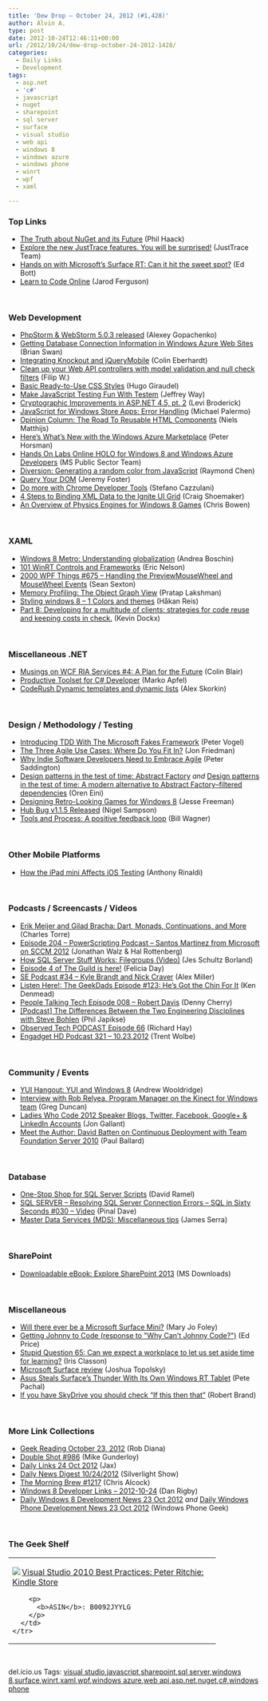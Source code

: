```yaml
---
title: 'Dew Drop – October 24, 2012 (#1,428)'
author: Alvin A.
type: post
date: 2012-10-24T12:46:11+00:00
url: /2012/10/24/dew-drop-october-24-2012-1428/
categories:
  - Daily Links
  - Development
tags:
  - asp.net
  - 'c#'
  - javascript
  - nuget
  - sharepoint
  - sql server
  - surface
  - visual studio
  - web api
  - windows 8
  - windows azure
  - windows phone
  - winrt
  - wpf
  - xaml

---
```

### <a name="top"></a>Top Links

  * <a href="http://feeds.haacked.com/~r/haacked/~3/xp3-pITxr4c/the-truth-about-nuget-and-its-future.aspx" target="_blank">The Truth about NuGet and its Future</a> (Phil Haack)
  * <a href="http://feedproxy.google.com/~r/Telerik/~3/L5a-HO5JsR8/explore-the-new-justtrace-features-you-will-be-surprised.aspx" target="_blank">Explore the new JustTrace features. You will be surprised!</a> (JustTrace Team)
  * <a href="http://feedproxy.google.com/~r/zdnet/Bott/~3/9-UPuzVzK4k/" target="_blank">Hands on with Microsoft&#8217;s Surface RT: Can it hit the sweet spot?</a> (Ed Bott)
  * <a href="http://feedproxy.google.com/~r/ElegantCode/~3/aebj9kp9r7k/" target="_blank">Learn to Code Online</a> (Jarod Ferguson)

&#160;

### <a name="web"></a>Web Development

  * <a href="http://feedproxy.google.com/~r/jetbrains_webIde/~3/Gpn5EB9voj8/" target="_blank">PhpStorm & WebStorm 5.0.3 released</a> (Alexey Gopachenko)
  * <a href="http://blogs.msdn.com/b/silverlining/archive/2012/10/23/getting-database-connection-information-in-windows-azure-web-sites.aspx" target="_blank">Getting Database Connection Information in Windows Azure Web Sites</a> (Brian Swan)
  * <a href="http://www.scottlogic.co.uk/blog/colin/2012/10/integrating-knockout-and-jquerymobile/" target="_blank">Integrating Knockout and jQueryMobile</a> (Colin Eberhardt)
  * <a href="http://www.strathweb.com/2012/10/clean-up-your-web-api-controllers-with-model-validation-and-null-check-filters/" target="_blank">Clean up your Web API controllers with model validation and null check filters</a> (Filip W.)
  * <a href="http://tympanus.net/codrops/2012/10/23/basic-ready-to-use-css-styles/" target="_blank">Basic Ready-to-Use CSS Styles</a> (Hugo Giraudel)
  * <a href="http://feedproxy.google.com/~r/nettuts/~3/SQq0Czv9jl8/" target="_blank">Make JavaScript Testing Fun With Testem</a> (Jeffrey Way)
  * <a href="http://blogs.msdn.com/b/webdev/archive/2012/10/23/cryptographic-improvements-in-asp-net-4-5-pt-2.aspx" target="_blank">Cryptographic Improvements in ASP.NET 4.5, pt. 2</a> (Levi Broderick)
  * <a href="http://feeds.dzone.com/~r/zones/css/~3/CUjAwYZh-Qk/javascript-windows-store-apps" target="_blank">JavaScript for Windows Store Apps: Error Handling</a> (Michael Palermo)
  * <a href="http://www.smashingmagazine.com/2012/10/23/the-road-to-reusable-html-components/" target="_blank">Opinion Column: The Road To Reusable HTML Components</a> (Niels Matthijs)
  * <a href="http://blogs.msdn.com/b/windowsazure/archive/2012/10/23/here-s-what-s-new-with-the-windows-azure-marketplace.aspx" target="_blank">Here’s What’s New with the Windows Azure Marketplace</a> (Peter Horsman)
  * <a href="http://blogs.msdn.com/b/publicsector/archive/2012/10/23/hands-on-labs-online-holo-for-windows-8-and-windows-azure-developers.aspx" target="_blank">Hands On Labs Online HOLO for Windows 8 and Windows Azure Developers</a> (MS Public Sector Team)
  * <a href="http://blogs.msdn.com/b/oldnewthing/archive/2012/10/23/10361859.aspx" target="_blank">Diversion: Generating a random color from JavaScript</a> (Raymond Chen)
  * <a href="http://feeds.dzone.com/~r/zones/css/~3/AwrW1ynktEE/query-your-dom" target="_blank">Query Your DOM</a> (Jeremy Foster)
  * <a href="http://blog.chromium.org/2012/10/do-more-with-chrome-developer-tools.html" target="_blank">Do more with Chrome Developer Tools</a> (Stefano Cazzulani)
  * <a href="http://www.infragistics.com/community/blogs/craig_shoemaker/archive/2012/10/23/4-steps-to-binding-xml-data-to-the-ignite-ui-grid.aspx" target="_blank">4 Steps to Binding XML Data to the Ignite UI Grid</a> (Craig Shoemaker)
  * <a href="http://mobile.dzone.com/articles/overview-physics-engines" target="_blank">An Overview of Physics Engines for Windows 8 Games</a> (Chris Bowen)

&#160;

### <a name="silverlight"></a>XAML

  * <a href="http://www.silverlightshow.net/items/Windows-8-Metro-Understanding-globalization.aspx" target="_blank">Windows 8 Metro: Understanding globalization</a> (Andrea Boschin)
  * <a href="http://feedproxy.google.com/~r/IUpdateable/~3/w2UkihhX4so/" target="_blank">101 WinRT Controls and Frameworks</a> (Eric Nelson)
  * <a href="http://wpf.2000things.com/2012/10/24/675-handling-the-previewmousewheel-and-mousewheel-events/" target="_blank">2000 WPF Things #675 – Handling the PreviewMouseWheel and MouseWheel Events</a> (Sean Sexton)
  * <a href="http://blogs.windows.com/windows_phone/b/wpdev/archive/2012/10/24/memory-profiling-the-object-graph-view.aspx" target="_blank">Memory Profiling: The Object Graph View</a> (Pratap Lakshman)
  * <a href="http://feedproxy.google.com/~r/jayway/posts/~3/ryNbnb7gFc4/" target="_blank">Styling windows 8 – 1 Colors and themes</a> (Håkan Reis)
  * <a href="http://www.silverlightshow.net/items/Part-8-Developing-for-a-multitude-of-clients-strategies-for-code-reuse-and-keeping-costs-in-check.aspx" target="_blank">Part 8: Developing for a multitude of clients: strategies for code reuse and keeping costs in check.</a> (Kevin Dockx)

&#160;

### <a name="dotnet"></a>Miscellaneous .NET

  * <a href="http://www.riaservicesblog.com/Blog/post/Musings-on-WCF-RIA-Services-4-A-Plan-for-the-Future.aspx" target="_blank">Musings on WCF RIA Services #4: A Plan for the Future</a> (Colin Blair)
  * <a href="http://feedproxy.google.com/~r/geekswithblogs/~3/vibLOev1_88/151054.aspx" target="_blank">Productive Toolset for C# Developer</a> (Marko Apfel)
  * <a href="http://www.skorkin.com/2012/10/coderush-dynamic-templates-and-dynamic-lists/" target="_blank">CodeRush Dynamic templates and dynamic lists</a> (Alex Skorkin)

&#160;

### <a name="design"></a>Design / Methodology / Testing

  * <a href="http://visualstudiomagazine.com/articles/2012/10/23/microsoft-fakes-framework.aspx" target="_blank">Introducing TDD With The Microsoft Fakes Framework</a> (Peter Vogel)
  * <a href="http://blog.assembla.com/assemblablog/tabid/12618/bid/90883/The-Three-Agile-Use-Cases-Where-Do-You-Fit-In.aspx" target="_blank">The Three Agile Use Cases: Where Do You Fit In?</a> (Jon Friedman)
  * <a href="http://feedproxy.google.com/~r/agilescout/~3/-oE1L0T66O0/" target="_blank">Why Indie Software Developers Need to Embrace Agile</a> (Peter Saddington)
  * <a href="http://feedproxy.google.com/~r/AyendeRahien/~3/N5cC2YkPJ7Y/design-patterns-in-the-test-of-time-abstract-factory" target="_blank">Design patterns in the test of time: Abstract Factory</a> _and_ <a href="http://feedproxy.google.com/~r/AyendeRahien/~3/tEiYClLjgcQ/design-patterns-in-the-test-of-time-a-modern-alternative-to-abstract-factoryndash-filtered-dependencies" target="_blank">Design patterns in the test of time: A modern alternative to Abstract Factory–filtered dependencies</a> (Oren Eini)
  * <a href="http://feeds.dzone.com/~r/zones/css/~3/-9bgi1b5Nrg/designing-retro-looking-games" target="_blank">Designing Retro-Looking Games for Windows 8</a> (Jesse Freeman)
  * <a href="http://compiledexperience.com/blog/posts/hub-bug-v1115-released" target="_blank">Hub Bug v1.1.5 Released</a> (Nigel Sampson)
  * <a href="http://feedproxy.google.com/~r/billwagner/~3/te_vk8b9rwg/tools-and-process-a-positive-feedback-loop" target="_blank">Tools and Process: A positive feedback loop</a> (Bill Wagner)

&#160;

### <a name="mobile"></a>Other Mobile Platforms

  * <a href="http://feedproxy.google.com/~r/TestStudio/~3/27yWcEo-eYo/How-the-iPad-mini-Affects-iOS-Testing.aspx" target="_blank">How the iPad mini Affects iOS Testing</a> (Anthony Rinaldi)

&#160;

### <a name="podcasts"></a>Podcasts / Screencasts / Videos

  * <a href="http://channel9.msdn.com/posts/Erik-Meijer-and-Gilad-Bracha-Dart-Monads-Continuations-and-More" target="_blank">Erik Meijer and Gilad Bracha: Dart, Monads, Continuations, and More</a> (Charles Torre)
  * <a href="http://feedproxy.google.com/~r/Powerscripting/~3/7oinZ4QRxc8/episode-204-power-scripting-podcast-santos-martinez-from-microsoft-on-sccm-2012" target="_blank">Episode 204 &#8211; PowerScripting Podcast &#8211; Santos Martinez from Microsoft on SCCM 2012</a> (Jonathan Walz & Hal Rottenberg)
  * <a href="http://feedproxy.google.com/~r/BrentOzar-SqlServerDba/~3/bT0NK4iFdjc/" target="_blank">How SQL Server Stuff Works: Filegroups (Video)</a> (Jes Schultz Borland)
  * <a href="http://geekandsundry.tumblr.com/post/34171208278" target="_blank">Episode 4 of The Guild is here!</a> (Felicia Day)
  * <a href="http://blog.stackoverflow.com/2012/10/se-podcast-34/" target="_blank">SE Podcast #34 – Kyle Brandt and Nick Craver</a> (Alex Miller)
  * <a href="http://feeds.wired.com/~r/wiredgeekdad/~3/jDJIMPlXrL8/" target="_blank">Listen Here!: The GeekDads Episode #123: He’s Got the Chin For It</a> (Ken Denmead)
  * <a href="http://feedproxy.google.com/~r/PeopleTalkingTech/~3/yARF4xFsN-Y/episode-008-robert-davis" target="_blank">People Talking Tech Episode 008 – Robert Davis</a> (Denny Cherry)
  * <a href="http://feedproxy.google.com/~r/zero-to-agile/~3/uUupFYWjkFQ/Podcast-The-Differences-Between-the-Two-Engineering-Disciplines-with-Steve-Bohlen.aspx" target="_blank">[Podcast] The Differences Between the Two Engineering Disciplines with Steve Bohlen</a> (Phil Japikse)
  * <a href="http://feedproxy.google.com/~r/windowsobserver/~3/8qzzr5zisBs/" target="_blank">Observed Tech PODCAST Episode 66</a> (Richard Hay)
  * <a href="http://www.engadget.com/2012/10/23/engadget-hd-podcast-321-10-23-2012/" target="_blank">Engadget HD Podcast 321 &#8211; 10.23.2012</a> (Trent Wolbe)

&#160;

### <a name="events"></a>Community / Events

  * <a href="http://feeds.yuiblog.com/~r/YahooUserInterfaceBlog/~3/7Ps-TWtZJI4/" target="_blank">YUI Hangout: YUI and Windows 8</a> (Andrew Wooldridge)
  * <a href="http://channel9.msdn.com/coding4fun/kinect/Interview-with-Rob-Relyea-Program-Manager-on-the-Kinect-for-Windows-team" target="_blank">Interview with Rob Relyea, Program Manager on the Kinect for Windows team</a> (Greg Duncan)
  * <a href="http://feedproxy.google.com/~r/jongallant/~3/ZDbFHb0woiM/ladieswhocode2012-speakers.html" target="_blank">Ladies Who Code 2012 Speaker Blogs, Twitter, Facebook, Google+ & LinkedIn Accounts</a> (Jon Gallant)
  * <a href="http://blog.pluralsight.com/2012/10/23/meet-the-author-david-batten-on-continuous-deployment-with-team-foundation-server-2010/" target="_blank">Meet the Author: David Batten on Continuous Deployment with Team Foundation Server 2010</a> (Paul Ballard)

&#160;

### <a name="sql"></a>Database

  * <a href="http://visualstudiomagazine.com/blogs/data-driver/2012/10/sql-server-scripts.aspx" target="_blank">One-Stop Shop for SQL Server Scripts</a> (David Ramel)
  * <a href="http://blog.sqlauthority.com/2012/10/24/sql-server-resolving-sql-server-connection-errors-sql-in-sixty-seconds-030-video/" target="_blank">SQL SERVER – Resolving SQL Server Connection Errors – SQL in Sixty Seconds #030 – Video</a> (Pinal Dave)
  * <a href="http://www.sqlservercentral.com/blogs/jamesserra/2012/10/23/master-data-services-mds-miscellaneous-tips/" target="_blank">Master Data Services (MDS): Miscellaneous tips</a> (James Serra)

&#160;

### <a name="sp"></a>SharePoint

  * <a href="http://www.microsoft.com/en-us/download/details.aspx?id=35396&WT.mc_id=rss_alldownloads_all" target="_blank">Downloadable eBook: Explore SharePoint 2013</a> (MS Downloads)

&#160;

### <a name="misc"></a>Miscellaneous

  * <a href="http://www.zdnet.com/will-there-ever-be-a-microsoft-surface-mini-7000006246/" target="_blank">Will there ever be a Microsoft Surface Mini?</a> (Mary Jo Foley)
  * <a href="http://blogs.msdn.com/b/smallbasic/archive/2012/10/23/getting-johnny-to-code-response-to-quot-why-can-t-johnny-code-quot.aspx" target="_blank">Getting Johnny to Code (response to "Why Can&#8217;t Johnny Code?")</a> (Ed Price)
  * <a href="http://www.irisclasson.com/2012/10/22/stupid-question-65-can-we-expect-a-workplace-to-let-us-set-aside-time-for-learning/" target="_blank">Stupid Question 65: Can we expect a workplace to let us set aside time for learning?</a> (Iris Classon)
  * <a href="http://www.theverge.com/2012/10/23/3540550/microsoft-surface-review" target="_blank">Microsoft Surface review</a> (Joshua Topolsky)
  * <a href="http://feedproxy.google.com/~r/Mashable/~3/FxMMOmGgYUc/" target="_blank">Asus Steals Surface’s Thunder With Its Own Windows RT Tablet</a> (Pete Pachal)
  * <a href="http://feedproxy.google.com/~r/wmexperts/~3/XA6BhM7S8TQ/story01.htm" target="_blank">If you have SkyDrive you should check “If this then that”</a> (Robert Brand)

&#160;

### <a name="links"></a>More Link Collections

  * <a href="http://feedproxy.google.com/~r/RegularGeek/~3/cc3ajBLuedo/" target="_blank">Geek Reading October 23, 2012</a> (Rob Diana)
  * <a href="http://afreshcup.com/home/2012/10/24/double-shot-986.html" target="_blank">Double Shot #986</a> (Mike Gunderloy)
  * <a href="http://feedproxy.google.com/~r/parsimonyjax/~3/2NPNlTPVwV0/daily-links-24-oct-2012.html" target="_blank">Daily Links 24 Oct 2012</a> (Jax)
  * <a href="http://feedproxy.google.com/~r/silverlightshow/~3/C4cog4wWZow/Daily-News-Digest-10-24-2012.aspx" target="_blank">Daily News Digest 10/24/2012</a> (Silverlight Show)
  * <a href="http://feedproxy.google.com/~r/ReflectivePerspective/~3/VW0o6c1BRGY/" target="_blank">The Morning Brew #1217</a> (Chris Alcock)
  * <a href="http://feedproxy.google.com/~r/DanRigby/~3/G9cgfYczxIw/" target="_blank">Windows 8 Developer Links – 2012-10-24</a> (Dan Rigby)
  * <a href="http://www.windowsphonegeek.com/windows-8-news/Daily-Windows-8-Development-News-23-Oct--2012" target="_blank">Daily Windows 8 Development News 23 Oct 2012</a> _and_ <a href="http://feedproxy.google.com/~r/Windowsphonegeek/~3/V7SrgiFtn1U/Daily-Windows-Phone-Development-News-23-Oct-2012" target="_blank">Daily Windows Phone Development News 23 Oct 2012</a> (Windows Phone Geek)

&#160;

### <a name="shelf"></a>The Geek Shelf

<div style="padding-bottom: 0px; margin: 0px; padding-left: 0px; padding-right: 0px; display: inline; float: none; padding-top: 0px" id="scid:7dc1bd33-94bd-46fd-a20b-0131235bcd47:78be0aed-40f5-4283-b291-5c1b4c0a4ab9" class="wlWriterEditableSmartContent">
  <table cellspacing="0" cellpadding="2" width="400" border="0" unselectable="on">
    <tr>
      <td valign="top" width="400">
        <p>
          <a title="Visual Studio 2010 Best Practices: Peter Ritchie: Kindle Store" href="http://www.amazon.com/exec/obidos/ASIN/B0092JYYLG/alvinashcraft-20"><img data-recalc-dims="1" decoding="async" src="https://i0.wp.com/images.amazon.com/images/P/B0092JYYLG.01.MZZZZZZZ.jpg?w=660" border="0" align="left" style="float:left" />Visual Studio 2010 Best Practices: Peter Ritchie: Kindle Store</a>
        </p>
        
        <p>
          <b>ASIN</b>: B0092JYYLG
        </p>
      </td>
    </tr>
  </table>
</div>

&#160;

<div style="padding-bottom: 0px; margin: 0px; padding-left: 0px; padding-right: 0px; display: inline; float: none; padding-top: 0px" id="scid:0767317B-992E-4b12-91E0-4F059A8CECA8:5f1aab89-dcfa-4dbe-b38f-89d2a4f1b1f8" class="wlWriterEditableSmartContent">
  del.icio.us Tags: <a href="http://del.icio.us/popular/visual+studio" rel="tag">visual studio</a>,<a href="http://del.icio.us/popular/javascript" rel="tag">javascript</a>,<a href="http://del.icio.us/popular/sharepoint" rel="tag">sharepoint</a>,<a href="http://del.icio.us/popular/sql+server" rel="tag">sql server</a>,<a href="http://del.icio.us/popular/windows+8" rel="tag">windows 8</a>,<a href="http://del.icio.us/popular/surface" rel="tag">surface</a>,<a href="http://del.icio.us/popular/winrt" rel="tag">winrt</a>,<a href="http://del.icio.us/popular/xaml" rel="tag">xaml</a>,<a href="http://del.icio.us/popular/wpf" rel="tag">wpf</a>,<a href="http://del.icio.us/popular/windows+azure" rel="tag">windows azure</a>,<a href="http://del.icio.us/popular/web+api" rel="tag">web api</a>,<a href="http://del.icio.us/popular/asp.net" rel="tag">asp.net</a>,<a href="http://del.icio.us/popular/nuget" rel="tag">nuget</a>,<a href="http://del.icio.us/popular/c%23" rel="tag">c#</a>,<a href="http://del.icio.us/popular/windows+phone" rel="tag">windows phone</a>
</div>